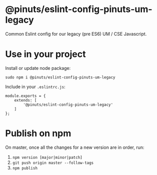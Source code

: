 # @pinuts/eslint-config-pinuts-um-legacy
Common Eslint config for our legacy (pre ES6) UM / CSE Javascript.

# Use in your project

Install or update node package:
```
sudo npm i @pinuts/eslint-config-pinuts-um-legacy
```

Include in your `.eslintrc.js`:

```
module.exports = {
    extends: [
        '@pinuts/eslint-config-pinuts-um-legacy'
    ]
};
```

# Publish on npm

On master, once all the changes for a new version are in order, run:

1. `npm version [major|minor|patch]`
2. `git push origin master --follow-tags`
3. `npm publish`
